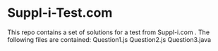 # Suppl-i-Test.com
This repo contains a set of solutions for a test from Suppl-i.com . The following files are contained:
Question1.js 
Question2.js 
Question3.java
